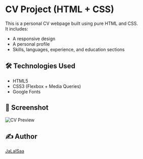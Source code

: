 # CV Project (HTML + CSS)

This is a personal CV webpage built using pure HTML and CSS.  
It includes:
- A responsive design
- A personal profile
- Skills, languages, experience, and education sections

## 🛠️ Technologies Used
- HTML5
- CSS3 (Flexbox + Media Queries)
- Google Fonts

## 📸 Screenshot
![CV Preview](https://github.com/JaLalSaa/nerix-lab/blob/main/Previews/cv-preview.png)

## ✍️ Author
[JaLalSaa](https://github.com/JaLalSaa)